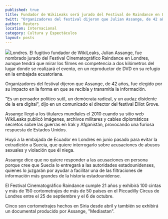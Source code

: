 ```yaml
---
published: true
title: Fundador de WikiLeaks será jurado del Festival de Raindance en Londres
twitt: "Organizadores del festival dijeron que Julian Assange, de 42 años, fue elegido por su impacto en la forma en que se recibía y transmitía la información."
author: Reuters
location: Internacional
category: Cultura y Espectáculos
layout: posts
---
```


![](http://i.imgur.com/L8gvY3vm.jpg)Londres. El fugitivo fundador de WikiLeaks, Julian Assange, fue nombrado jurado del Festival Cinematográfico Raindance en Londres, aunque tendrá que mirar los filmes en competencia a dos kilómetros del lugar donde se realizará el evento, en un reproductor de DVD en su refugio en la embajada ecuatoriana.

Organizadores del festival dijeron que Assange, de 42 años, fue elegido por su impacto en la forma en que se recibía y transmitía la información.

"Es un pensador político sutil, un demócrata radical, y un audaz disidente de la era digital", dijo en un comunicado el director del festival Elliot Grove.

Assange llegó a los titulares mundiales el 2010 cuando su sitio web WikiLeaks publicó imágenes, archivos militares y cables diplomáticos secretos sobre las guerras en Irak y Afganistán, provocando una furiosa respuesta de Estados Unidos.

Huyó a la embajada de Ecuador en Londres en junio pasado para evitar la extradición a Suecia, que quiere interrogarlo sobre acusaciones de abusos sexuales y violación que él niega.

Assange dice que no quiere responder a las acusaciones en persona porque cree que Suecia lo entregará a las autoridades estadounidenses, quienes lo juzgarán por ayudar a facilitar una de las filtraciones de información más grandes de la historia estadounidense.

El Festival Cinematográfico Raindance cumple 21 años y exhibirá 100 cintas y más de 150 cortometrajes de más de 50 países en el Piccadilly Circus de Londres entre el 25 de septiembre y el 6 de octubre.

Cinco son cortometrajes hechos en Siria desde abril y también se exhibirá un documental producido por Assange, "Mediastan".

